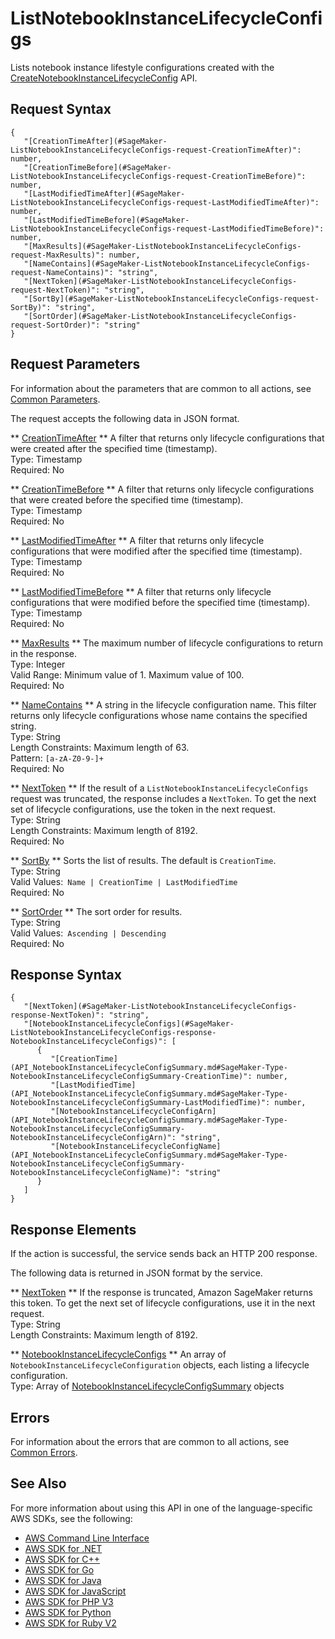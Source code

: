 # ListNotebookInstanceLifecycleConfigs<a name="API_ListNotebookInstanceLifecycleConfigs"></a>

Lists notebook instance lifestyle configurations created with the [CreateNotebookInstanceLifecycleConfig](API_CreateNotebookInstanceLifecycleConfig.md) API\.

## Request Syntax<a name="API_ListNotebookInstanceLifecycleConfigs_RequestSyntax"></a>

```
{
   "[CreationTimeAfter](#SageMaker-ListNotebookInstanceLifecycleConfigs-request-CreationTimeAfter)": number,
   "[CreationTimeBefore](#SageMaker-ListNotebookInstanceLifecycleConfigs-request-CreationTimeBefore)": number,
   "[LastModifiedTimeAfter](#SageMaker-ListNotebookInstanceLifecycleConfigs-request-LastModifiedTimeAfter)": number,
   "[LastModifiedTimeBefore](#SageMaker-ListNotebookInstanceLifecycleConfigs-request-LastModifiedTimeBefore)": number,
   "[MaxResults](#SageMaker-ListNotebookInstanceLifecycleConfigs-request-MaxResults)": number,
   "[NameContains](#SageMaker-ListNotebookInstanceLifecycleConfigs-request-NameContains)": "string",
   "[NextToken](#SageMaker-ListNotebookInstanceLifecycleConfigs-request-NextToken)": "string",
   "[SortBy](#SageMaker-ListNotebookInstanceLifecycleConfigs-request-SortBy)": "string",
   "[SortOrder](#SageMaker-ListNotebookInstanceLifecycleConfigs-request-SortOrder)": "string"
}
```

## Request Parameters<a name="API_ListNotebookInstanceLifecycleConfigs_RequestParameters"></a>

For information about the parameters that are common to all actions, see [Common Parameters](CommonParameters.md)\.

The request accepts the following data in JSON format\.

 ** [CreationTimeAfter](#API_ListNotebookInstanceLifecycleConfigs_RequestSyntax) **   <a name="SageMaker-ListNotebookInstanceLifecycleConfigs-request-CreationTimeAfter"></a>
A filter that returns only lifecycle configurations that were created after the specified time \(timestamp\)\.  
Type: Timestamp  
Required: No

 ** [CreationTimeBefore](#API_ListNotebookInstanceLifecycleConfigs_RequestSyntax) **   <a name="SageMaker-ListNotebookInstanceLifecycleConfigs-request-CreationTimeBefore"></a>
A filter that returns only lifecycle configurations that were created before the specified time \(timestamp\)\.  
Type: Timestamp  
Required: No

 ** [LastModifiedTimeAfter](#API_ListNotebookInstanceLifecycleConfigs_RequestSyntax) **   <a name="SageMaker-ListNotebookInstanceLifecycleConfigs-request-LastModifiedTimeAfter"></a>
A filter that returns only lifecycle configurations that were modified after the specified time \(timestamp\)\.  
Type: Timestamp  
Required: No

 ** [LastModifiedTimeBefore](#API_ListNotebookInstanceLifecycleConfigs_RequestSyntax) **   <a name="SageMaker-ListNotebookInstanceLifecycleConfigs-request-LastModifiedTimeBefore"></a>
A filter that returns only lifecycle configurations that were modified before the specified time \(timestamp\)\.  
Type: Timestamp  
Required: No

 ** [MaxResults](#API_ListNotebookInstanceLifecycleConfigs_RequestSyntax) **   <a name="SageMaker-ListNotebookInstanceLifecycleConfigs-request-MaxResults"></a>
The maximum number of lifecycle configurations to return in the response\.  
Type: Integer  
Valid Range: Minimum value of 1\. Maximum value of 100\.  
Required: No

 ** [NameContains](#API_ListNotebookInstanceLifecycleConfigs_RequestSyntax) **   <a name="SageMaker-ListNotebookInstanceLifecycleConfigs-request-NameContains"></a>
A string in the lifecycle configuration name\. This filter returns only lifecycle configurations whose name contains the specified string\.  
Type: String  
Length Constraints: Maximum length of 63\.  
Pattern: `[a-zA-Z0-9-]+`   
Required: No

 ** [NextToken](#API_ListNotebookInstanceLifecycleConfigs_RequestSyntax) **   <a name="SageMaker-ListNotebookInstanceLifecycleConfigs-request-NextToken"></a>
If the result of a `ListNotebookInstanceLifecycleConfigs` request was truncated, the response includes a `NextToken`\. To get the next set of lifecycle configurations, use the token in the next request\.  
Type: String  
Length Constraints: Maximum length of 8192\.  
Required: No

 ** [SortBy](#API_ListNotebookInstanceLifecycleConfigs_RequestSyntax) **   <a name="SageMaker-ListNotebookInstanceLifecycleConfigs-request-SortBy"></a>
Sorts the list of results\. The default is `CreationTime`\.  
Type: String  
Valid Values:` Name | CreationTime | LastModifiedTime`   
Required: No

 ** [SortOrder](#API_ListNotebookInstanceLifecycleConfigs_RequestSyntax) **   <a name="SageMaker-ListNotebookInstanceLifecycleConfigs-request-SortOrder"></a>
The sort order for results\.  
Type: String  
Valid Values:` Ascending | Descending`   
Required: No

## Response Syntax<a name="API_ListNotebookInstanceLifecycleConfigs_ResponseSyntax"></a>

```
{
   "[NextToken](#SageMaker-ListNotebookInstanceLifecycleConfigs-response-NextToken)": "string",
   "[NotebookInstanceLifecycleConfigs](#SageMaker-ListNotebookInstanceLifecycleConfigs-response-NotebookInstanceLifecycleConfigs)": [ 
      { 
         "[CreationTime](API_NotebookInstanceLifecycleConfigSummary.md#SageMaker-Type-NotebookInstanceLifecycleConfigSummary-CreationTime)": number,
         "[LastModifiedTime](API_NotebookInstanceLifecycleConfigSummary.md#SageMaker-Type-NotebookInstanceLifecycleConfigSummary-LastModifiedTime)": number,
         "[NotebookInstanceLifecycleConfigArn](API_NotebookInstanceLifecycleConfigSummary.md#SageMaker-Type-NotebookInstanceLifecycleConfigSummary-NotebookInstanceLifecycleConfigArn)": "string",
         "[NotebookInstanceLifecycleConfigName](API_NotebookInstanceLifecycleConfigSummary.md#SageMaker-Type-NotebookInstanceLifecycleConfigSummary-NotebookInstanceLifecycleConfigName)": "string"
      }
   ]
}
```

## Response Elements<a name="API_ListNotebookInstanceLifecycleConfigs_ResponseElements"></a>

If the action is successful, the service sends back an HTTP 200 response\.

The following data is returned in JSON format by the service\.

 ** [NextToken](#API_ListNotebookInstanceLifecycleConfigs_ResponseSyntax) **   <a name="SageMaker-ListNotebookInstanceLifecycleConfigs-response-NextToken"></a>
If the response is truncated, Amazon SageMaker returns this token\. To get the next set of lifecycle configurations, use it in the next request\.   
Type: String  
Length Constraints: Maximum length of 8192\.

 ** [NotebookInstanceLifecycleConfigs](#API_ListNotebookInstanceLifecycleConfigs_ResponseSyntax) **   <a name="SageMaker-ListNotebookInstanceLifecycleConfigs-response-NotebookInstanceLifecycleConfigs"></a>
An array of `NotebookInstanceLifecycleConfiguration` objects, each listing a lifecycle configuration\.  
Type: Array of [NotebookInstanceLifecycleConfigSummary](API_NotebookInstanceLifecycleConfigSummary.md) objects

## Errors<a name="API_ListNotebookInstanceLifecycleConfigs_Errors"></a>

For information about the errors that are common to all actions, see [Common Errors](CommonErrors.md)\.

## See Also<a name="API_ListNotebookInstanceLifecycleConfigs_SeeAlso"></a>

For more information about using this API in one of the language\-specific AWS SDKs, see the following:
+  [AWS Command Line Interface](https://docs.aws.amazon.com/goto/aws-cli/sagemaker-2017-07-24/ListNotebookInstanceLifecycleConfigs) 
+  [AWS SDK for \.NET](https://docs.aws.amazon.com/goto/DotNetSDKV3/sagemaker-2017-07-24/ListNotebookInstanceLifecycleConfigs) 
+  [AWS SDK for C\+\+](https://docs.aws.amazon.com/goto/SdkForCpp/sagemaker-2017-07-24/ListNotebookInstanceLifecycleConfigs) 
+  [AWS SDK for Go](https://docs.aws.amazon.com/goto/SdkForGoV1/sagemaker-2017-07-24/ListNotebookInstanceLifecycleConfigs) 
+  [AWS SDK for Java](https://docs.aws.amazon.com/goto/SdkForJava/sagemaker-2017-07-24/ListNotebookInstanceLifecycleConfigs) 
+  [AWS SDK for JavaScript](https://docs.aws.amazon.com/goto/AWSJavaScriptSDK/sagemaker-2017-07-24/ListNotebookInstanceLifecycleConfigs) 
+  [AWS SDK for PHP V3](https://docs.aws.amazon.com/goto/SdkForPHPV3/sagemaker-2017-07-24/ListNotebookInstanceLifecycleConfigs) 
+  [AWS SDK for Python](https://docs.aws.amazon.com/goto/boto3/sagemaker-2017-07-24/ListNotebookInstanceLifecycleConfigs) 
+  [AWS SDK for Ruby V2](https://docs.aws.amazon.com/goto/SdkForRubyV2/sagemaker-2017-07-24/ListNotebookInstanceLifecycleConfigs) 